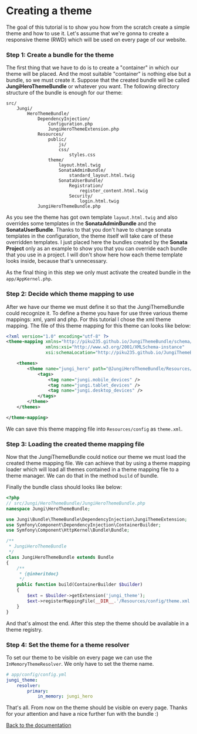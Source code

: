 Creating a theme
================

The goal of this tutorial is to show you how from the scratch create a simple theme and how to use it. Let's assume that 
we're gonna to create a responsive theme (RWD) which will be used on every page of our website.

### Step 1: Create a bundle for the theme

The first thing that we have to do is to create a "container" in which our theme will be placed. And the most suitable
"container" is nothing else but a bundle, so we must create it. Suppose that the created bundle will be called 
**JungiHeroThemeBundle** or whatever you want. The following directory structure of the bundle is enough for our theme:

```
src/
    Jungi/
        HeroThemeBundle/
            DependencyInjection/
                Configuration.php
                JungiHeroThemeExtension.php
            Resources/
                public/
                    js/
                    css/
                        styles.css
                theme/
                    layout.html.twig
                    SonataAdminBundle/
                        standard_layout.html.twig
                    SonataUserBundle/
                        Registration/
                            register_content.html.twig
                        Security/
                            login.html.twig
            JungiHeroThemeBundle.php
```

As you see the theme has got own template `layout.html.twig` and also overrides some templates in the **SonataAdminBundle**
and the **SonataUserBundle**. Thanks to that you don't have to change sonata templates in the configuration, the theme
itself will take care of these overridden templates. I just placed here the bundles created by the **Sonata Project** 
only as an example to show you that you can override each bundle that you use in a project. I will don't show here how 
each theme template looks inside, because that's unnecessary.

As the final thing in this step we only must activate the created bundle in the `app/AppKernel.php`. 

### Step 2: Decide which theme mapping to use

After we have our theme we must define it so that the JungiThemeBundle could recognize it. To define a theme you have for 
use three various theme mappings: xml, yaml and php. For this tutorial I chose the xml theme mapping. The file of this 
theme mapping for this theme can looks like below:

```xml
<?xml version="1.0" encoding="utf-8" ?>
<theme-mapping xmlns="http://piku235.github.io/JungiThemeBundle/schema/theme-mapping"
               xmlns:xsi="http://www.w3.org/2001/XMLSchema-instance"
               xsi:schemaLocation="http://piku235.github.io/JungiThemeBundle/schema/theme-mapping https://raw.githubusercontent.com/piku235/JungiThemeBundle/master/Mapping/Loader/schema/theme-1.0.xsd">

    <themes>
        <theme name="jungi_hero" path="@JungiHeroThemeBundle/Resources/theme">
            <tags>
                <tag name="jungi.mobile_devices" />
                <tag name="jungi.tablet_devices" />
                <tag name="jungi.desktop_devices" />
            </tags>
        </theme>
    </themes>

</theme-mapping>
```

We can save this theme mapping file into `Resources/config` as `theme.xml`.

### Step 3: Loading the created theme mapping file

Now that the JungiThemeBundle could notice our theme we must load the created theme mapping file. We can achieve that by
using a theme mapping loader which will load all themes contained in a theme mapping file to a theme manager. We can do 
that in the method `build` of bundle. 

Finally the bundle class should looks like below:

```php
<?php
// src/Jungi/HeroThemeBundle/JungiHeroThemeBundle.php
namespace Jungi\HeroThemeBundle;

use Jungi\Bundle\ThemeBundle\DependencyInjection\JungiThemeExtension;
use Symfony\Component\DependencyInjection\ContainerBuilder;
use Symfony\Component\HttpKernel\Bundle\Bundle;

/**
 * JungiHeroThemeBundle
 */
class JungiHeroThemeBundle extends Bundle
{
	/**
	 * {@inheritdoc}
	 */
	public function build(ContainerBuilder $builder)
	{
	    $ext = $builder->getExtension('jungi_theme');
        $ext->registerMappingFile(__DIR__.'/Resources/config/theme.xml');
	}
}
```

And that's almost the end. After this step the theme should be available in a theme registry.

### Step 4: Set the theme for a theme resolver

To set our theme to be visible on every page we can use the `InMemoryThemeResolver`. We only have to set the theme name.

```yaml
# app/config/config.yml
jungi_theme:
    resolver:
        primary:
            in_memory: jungi_hero
```

That's all. From now on the theme should be visible on every page. Thanks for your attention and have a nice further fun 
with the bundle :)

[Back to the documentation](https://github.com/piku235/JungiThemeBundle/blob/master/Resources/doc/index.md)